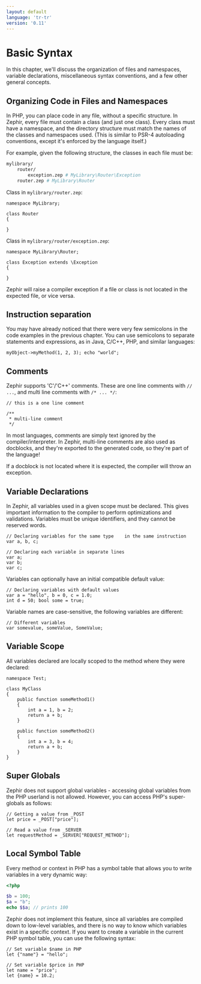 ```yaml
---
layout: default
language: 'tr-tr'
version: '0.11'
---
```


# Basic Syntax
In this chapter, we'll discuss the organization of files and namespaces, variable declarations, miscellaneous syntax conventions, and a few other general concepts.

<a id='organizing-code-in-files-and-namespaces'></a>

## Organizing Code in Files and Namespaces
In PHP, you can place code in any file, without a specific structure. In Zephir, every file must contain a class (and just one class). Every class must have a namespace, and the directory structure must match the names of the classes and namespaces used. (This is similar to PSR-4 autoloading conventions, except it's enforced by the language itself.)

For example, given the following structure, the classes in each file must be:

```bash
mylibrary/
    router/
        exception.zep # MyLibrary\Router\Exception
    router.zep # MyLibrary\Router
```

Class in `mylibrary/router.zep`:

```zephir
namespace MyLibrary;

class Router
{

}
```

Class in `mylibrary/router/exception.zep`:

```zephir
namespace MyLibrary\Router;

class Exception extends \Exception
{

}
```

Zephir will raise a compiler exception if a file or class is not located in the expected file, or vice versa.

<a id='instruction-separation'></a>

## Instruction separation
You may have already noticed that there were very few semicolons in the code examples in the previous chapter. You can use semicolons to separate statements and expressions, as in Java, C/C++, PHP, and similar languages:

```zephir
myObject->myMethod(1, 2, 3); echo "world";
```

<a id='comments'></a>

## Comments
Zephir supports 'C'/'C++' comments. These are one line comments with `// ...`, and multi line comments with `/* ... */`:

```zephir
// this is a one line comment

/**
 * multi-line comment
 */
```

In most languages, comments are simply text ignored by the compiler/interpreter. In Zephir, multi-line comments are also used as docblocks, and they're exported to the generated code, so they're part of the language!

If a docblock is not located where it is expected, the compiler will throw an exception.

<a id='variable-declarations'></a>

## Variable Declarations
In Zephir, all variables used in a given scope must be declared. This gives important information to the compiler to perform optimizations and validations. Variables must be unique identifiers, and they cannot be reserved words.

```zephir
// Declaring variables for the same type    in the same instruction
var a, b, c;

// Declaring each variable in separate lines
var a;
var b;
var c;
```

Variables can optionally have an initial compatible default value:

```zephir
// Declaring variables with default values
var a = "hello", b = 0, c = 1.0;
int d = 50; bool some = true;
```

Variable names are case-sensitive, the following variables are different:

```zephir
// Different variables
var somevalue, someValue, SomeValue;
```

<a id='variable-scope'></a>

## Variable Scope
All variables declared are locally scoped to the method where they were declared:

```zephir
namespace Test;

class MyClass
{
    public function someMethod1()
    {
        int a = 1, b = 2;
        return a + b;
    }

    public function someMethod2()
    {
        int a = 3, b = 4;
        return a + b;
    }
}
```

<a id='super-global'></a>

## Super Globals
Zephir does not support global variables - accessing global variables from the PHP userland is not allowed. However, you can access PHP's super-globals as follows:

```zephir
// Getting a value from _POST
let price = _POST["price"];

// Read a value from _SERVER
let requestMethod = _SERVER["REQUEST_METHOD"];
```

<a id='local-symbol-table'></a>

## Local Symbol Table
Every method or context in PHP has a symbol table that allows you to write variables in a very dynamic way:

```php
<?php

$b = 100;
$a = "b";
echo $$a; // prints 100
```

Zephir does not implement this feature, since all variables are compiled down to low-level variables, and there is no way to know which variables exist in a specific context. If you want to create a variable in the current PHP symbol table, you can use the following syntax:

```zephir
// Set variable $name in PHP
let {"name"} = "hello";

// Set variable $price in PHP
let name = "price";
let {name} = 10.2;
```
